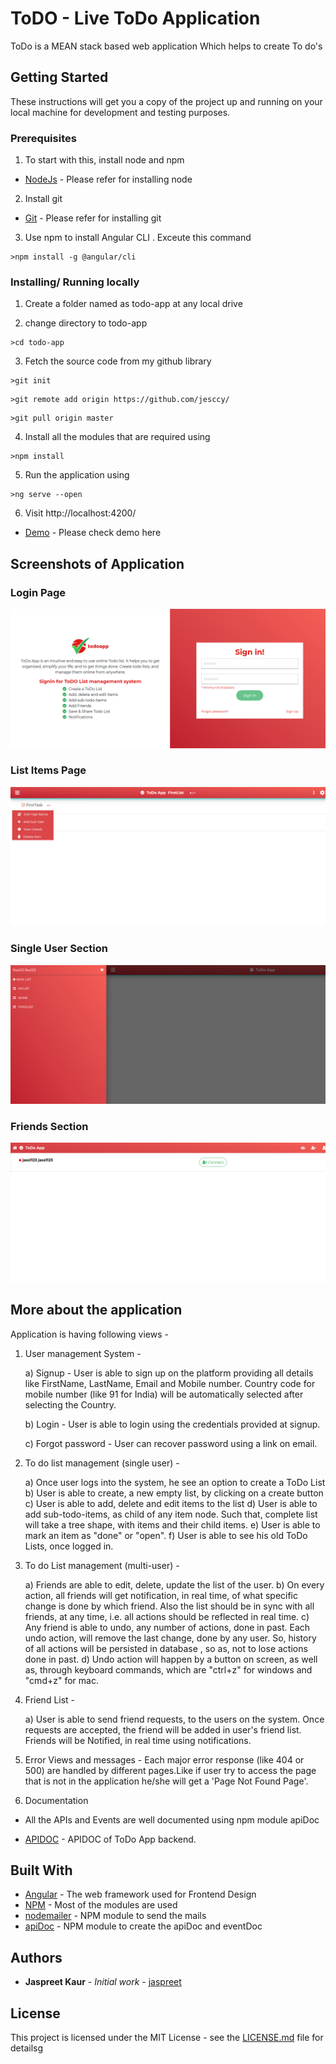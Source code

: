 # ToDO - Live ToDo Application

ToDo is a MEAN stack based web application Which helps to create To do's

## Getting Started

These instructions will get you a copy of the project up and running on your local machine for development and testing purposes.

### Prerequisites
 
1) To start with this, install node and npm

* [NodeJs](https://nodejs.org/en/) - Please refer for installing node

2) Install git 


* [Git](https://git-scm.com/book/en/v2/Getting-Started-Installing-Git) - Please refer for installing git

3) Use npm to install Angular CLI . Exceute this command

```
>npm install -g @angular/cli
```

 
### Installing/ Running locally


1) Create a folder named as todo-app at any local drive

2) change directory to todo-app

```
>cd todo-app
```

3) Fetch the source code from my github library
 
```
>git init
```

```
>git remote add origin https://github.com/jesccy/
```

```
>git pull origin master
```

4) Install all the modules that are required using

```
>npm install
```

5) Run the application using

```
>ng serve --open
```
6) Visit http://localhost:4200/ 


* [Demo](https://github.com/jesccy/todocode.git) - Please check demo here

## Screenshots of Application

### Login Page
![alt loginpage](https://github.com/jesccy/todocode/blob/master/screenshots/home.png)

### List Items Page
![alt signuppage](https://github.com/jesccy/todocode/blob/master/screenshots/ToDoApp-list.png)

### Single User Section
![alt singleuserpage](https://github.com/jesccy/todocode/blob/master/screenshots/ToDoApp-dashboard.png)

### Friends Section
![alt friendspage](https://github.com/jesccy/todocode/blob/master/screenshots/ToDoApp-Friends.png)


## More about the application

Application is having following views -


1) User management System -

    a) Signup - User is able to sign up on the platform providing all
details like FirstName, LastName, Email and Mobile number. Country
code for mobile number (like 91 for India) will be automatically selected after selecting the Country.

    b) Login - User is able to login using the credentials provided at signup.

    c) Forgot password - User can recover password using a link on email. 


2) To do list management (single user) -

    a) Once user logs into the system, he see an option to create a ToDo List
    b) User is able to create, a new empty list, by clicking on a create button
    c) User is able to add, delete and edit items to the list
    d) User is able to add sub-todo-items, as child of any item node.
    Such that, complete list will take a tree shape, with items and their
    child items.
    e) User is able to mark an item as "done" or "open".
    f) User is able to see his old ToDo Lists, once logged in.

3) To do List management (multi-user) -

    a) Friends are able to edit, delete, update the list of the user.
    b) On every action, all friends will get notification, in real time, of what specific
    change is done by which friend. Also the list should be in sync with all
    friends, at any time, i.e. all actions should be reflected in real time.
    c) Any friend is able to undo, any number of actions, done in past.
    Each undo action, will remove the last change, done by any user. So,
    history of all actions will be persisted in database , so as, not to
    lose actions done in past.
    d) Undo action will happen by a button on screen, as well as, through
    keyboard commands, which are "ctrl+z" for windows and "cmd+z" for mac.

4) Friend List -

    a) User is able to send friend requests, to the users on the
    system. Once requests are accepted, the friend will be added in user's
    friend list. Friends will be Notified, in real time using notifications.


5) Error Views and messages - Each major error response
(like 404 or 500) are handled by different pages.Like if user try to access the page that is not in the application he/she will get a 'Page Not Found Page'.


5) Documentation 

- All the APIs and Events are well documented using npm module apiDoc 

* [APIDOC](http://api.curiouswebs.in/apidoc/) - APIDOC of ToDo App backend.

## Built With

* [Angular](https://angular.io/) - The web framework used for Frontend Design
* [NPM](https://www.npmjs.com/) - Most of the modules are used
* [nodemailer](https://nodemailer.com/about/) - NPM module to send the mails
* [apiDoc](http://apidocjs.com/) - NPM module to create the apiDoc and eventDoc


## Authors

* **Jaspreet Kaur** - *Initial work* - [jaspreet](https://github.com/jesccy/)


## License

This project is licensed under the MIT License - see the [LICENSE.md](LICENSE.md) file for detailsg




